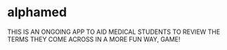 # alphamed


THIS IS AN ONGOING APP TO AID MEDICAL STUDENTS TO REVIEW THE TERMS THEY COME ACROSS IN A MORE FUN WAY, GAME!
